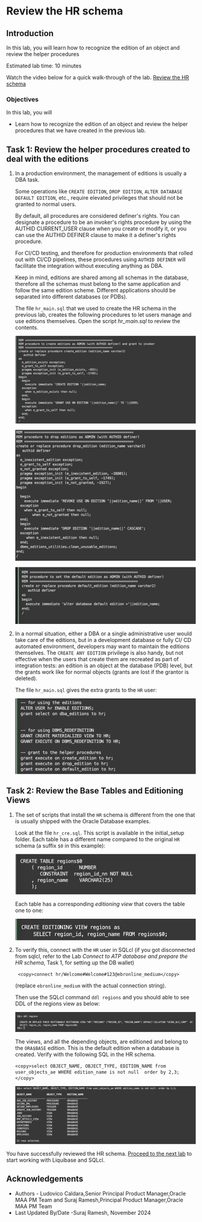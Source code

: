 # Review the HR schema

## Introduction

In this lab, you will learn how to recognize the edition of an object and review the helper procedures

Estimated lab time: 10 minutes

Watch the video below for a quick walk-through of the lab.
[Review the HR schema](videohub:1_4tddmgpo)

### Objectives

In this lab, you will

- Learn how to recognize the edition of an object and review the helper procedures that we have created in the previous lab.

## Task 1: Review the helper procedures created to deal with the editions

1. In a production environment, the management of editions is usually a DBA task.

    Some operations like `CREATE EDITION`, `DROP EDITION`, `ALTER DATABASE DEFAULT EDITION`, etc., require elevated privileges that should not be granted to normal users.

    By default, all procedures are considered definer's rights. You can designate a procedure to be an invoker's rights procedure by using the AUTHID CURRENT_USER clause when you create or modify it, or you can use the AUTHID DEFINER clause to make it a definer's rights procedure.

    For CI/CD testing, and therefore for production environments that rolled out with CI/CD pipelines, these procedures using `AUTHID DEFINER` will facilitate the integration without executing anything as DBA.

    Keep in mind, editions are shared among all schemas in the database, therefore all the schemas must belong to the same application and follow the same edition scheme. Different applications should be separated into different databases (or PDBs).

    The file `hr_main.sql` that we used to create the HR schema in the previous lab, creates the following procedures to let users manage and use editions themselves. Open the script *hr_main.sql* to review the contents.

    ![Create edition](images/create-edition.png " ")

    ![Drop edition](images/drop-edition.png " ")

    ![Default edition](images/default-edition.png " ")


2. In a normal situation, either a DBA or a single administrative user would take care of the editions, but in a development database or fully CI/  CD automated environment, developers may want to maintain the editions themselves. The `CREATE ANY EDITION` privilege is also handy, but not effective when the users that create them are recreated as part of integration tests: an edition is an object at the database (PDB) level, but the grants work like for normal objects (grants are lost if the grantor is deleted).

    The file `hr_main.sql` gives the extra grants to the `HR` user:

    ![HR grants](images/hr-grants.png " ")


## Task 2: Review the Base Tables and Editioning Views

1. The set of scripts that install the `HR` schema is different from the one that is usually shipped with the Oracle Database examples.

    Look at the file `hr_cre.sql`. This script is available in the initial_setup folder. Each table has a different name compared to the original `HR` schema (a suffix `$0` in this example):

    ![Create table region ](images/create-table-region.png " ")

    Each table has a corresponding *editioning view* that covers the table one to one:

    ![Edition view region](images/edition-view-region.png " ")

2. To verify this, connect with the `HR` user in SQLcl (if you got disconnected from sqlcl, refer to the Lab *Connect to ATP database and prepare the HR schema*, Task 1, for setting up the DB wallet)

    ```text
     <copy>connect hr/Welcome#Welcome#123@ebronline_medium</copy>
    ```

    (replace `ebronline_medium` with the actual connection string).

    Then use the SQLcl command `ddl regions` and you should able to see DDL of the regions view as below:

    ![DDL edition region](images/ddl-edition-region.png " ")

    The views, and all the depending objects, are editioned and belong to the `ORA$BASE` edition. This is the default edition when a database is created. Verify with the following SQL in the HR schema.

    ```text
    <copy>select OBJECT_NAME, OBJECT_TYPE, EDITION_NAME from user_objects_ae WHERE edition_name is not null  order by 2,3;</copy>
    ```

    ![Select base objects](images/select-base-objects.png " ")

You have successfully reviewed the HR schema. [Proceed to the next lab](#next) to start working with Liquibase and SQLcl.

## Acknowledgements

- Authors - Ludovico Caldara,Senior Principal Product Manager,Oracle MAA PM Team and Suraj Ramesh,Principal Product Manager,Oracle MAA PM Team
- Last Updated By/Date -Suraj Ramesh, November 2024

